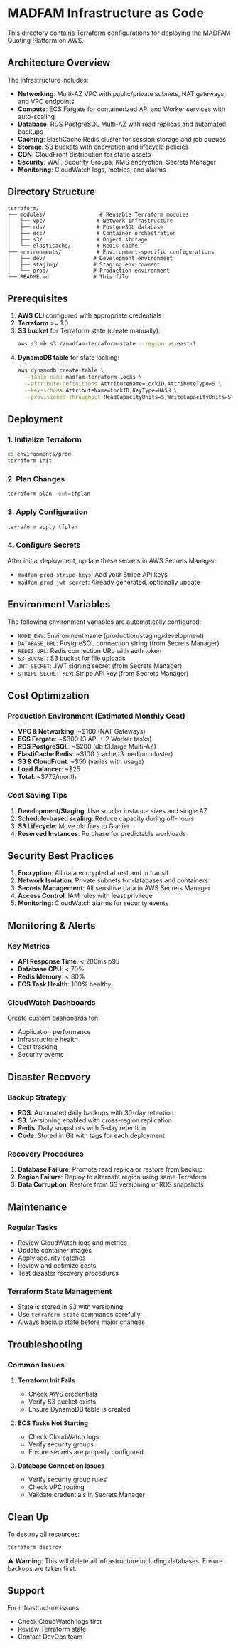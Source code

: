 # MADFAM Infrastructure as Code

This directory contains Terraform configurations for deploying the MADFAM Quoting Platform on AWS.

## Architecture Overview

The infrastructure includes:

- **Networking**: Multi-AZ VPC with public/private subnets, NAT gateways, and VPC endpoints
- **Compute**: ECS Fargate for containerized API and Worker services with auto-scaling
- **Database**: RDS PostgreSQL Multi-AZ with read replicas and automated backups
- **Caching**: ElastiCache Redis cluster for session storage and job queues
- **Storage**: S3 buckets with encryption and lifecycle policies
- **CDN**: CloudFront distribution for static assets
- **Security**: WAF, Security Groups, KMS encryption, Secrets Manager
- **Monitoring**: CloudWatch logs, metrics, and alarms

## Directory Structure

```
terraform/
├── modules/                 # Reusable Terraform modules
│   ├── vpc/                # Network infrastructure
│   ├── rds/                # PostgreSQL database
│   ├── ecs/                # Container orchestration
│   ├── s3/                 # Object storage
│   └── elasticache/        # Redis cache
├── environments/           # Environment-specific configurations
│   ├── dev/               # Development environment
│   ├── staging/           # Staging environment
│   └── prod/              # Production environment
└── README.md              # This file
```

## Prerequisites

1. **AWS CLI** configured with appropriate credentials
2. **Terraform** >= 1.0
3. **S3 bucket** for Terraform state (create manually):
   ```bash
   aws s3 mb s3://madfam-terraform-state --region us-east-1
   ```
4. **DynamoDB table** for state locking:
   ```bash
   aws dynamodb create-table \
     --table-name madfam-terraform-locks \
     --attribute-definitions AttributeName=LockID,AttributeType=S \
     --key-schema AttributeName=LockID,KeyType=HASH \
     --provisioned-throughput ReadCapacityUnits=5,WriteCapacityUnits=5
   ```

## Deployment

### 1. Initialize Terraform

```bash
cd environments/prod
terraform init
```

### 2. Plan Changes

```bash
terraform plan -out=tfplan
```

### 3. Apply Configuration

```bash
terraform apply tfplan
```

### 4. Configure Secrets

After initial deployment, update these secrets in AWS Secrets Manager:

- `madfam-prod-stripe-keys`: Add your Stripe API keys
- `madfam-prod-jwt-secret`: Already generated, optionally update

## Environment Variables

The following environment variables are automatically configured:

- `NODE_ENV`: Environment name (production/staging/development)
- `DATABASE_URL`: PostgreSQL connection string (from Secrets Manager)
- `REDIS_URL`: Redis connection URL with auth token
- `S3_BUCKET`: S3 bucket for file uploads
- `JWT_SECRET`: JWT signing secret (from Secrets Manager)
- `STRIPE_SECRET_KEY`: Stripe API key (from Secrets Manager)

## Cost Optimization

### Production Environment (Estimated Monthly Cost)

- **VPC & Networking**: ~$100 (NAT Gateways)
- **ECS Fargate**: ~$300 (3 API + 2 Worker tasks)
- **RDS PostgreSQL**: ~$200 (db.t3.large Multi-AZ)
- **ElastiCache Redis**: ~$100 (cache.t3.medium cluster)
- **S3 & CloudFront**: ~$50 (varies with usage)
- **Load Balancer**: ~$25
- **Total**: ~$775/month

### Cost Saving Tips

1. **Development/Staging**: Use smaller instance sizes and single AZ
2. **Schedule-based scaling**: Reduce capacity during off-hours
3. **S3 Lifecycle**: Move old files to Glacier
4. **Reserved Instances**: Purchase for predictable workloads

## Security Best Practices

1. **Encryption**: All data encrypted at rest and in transit
2. **Network Isolation**: Private subnets for databases and containers
3. **Secrets Management**: All sensitive data in AWS Secrets Manager
4. **Access Control**: IAM roles with least privilege
5. **Monitoring**: CloudWatch alarms for security events

## Monitoring & Alerts

### Key Metrics

- **API Response Time**: < 200ms p95
- **Database CPU**: < 70%
- **Redis Memory**: < 80%
- **ECS Task Health**: 100% healthy

### CloudWatch Dashboards

Create custom dashboards for:

- Application performance
- Infrastructure health
- Cost tracking
- Security events

## Disaster Recovery

### Backup Strategy

- **RDS**: Automated daily backups with 30-day retention
- **S3**: Versioning enabled with cross-region replication
- **Redis**: Daily snapshots with 5-day retention
- **Code**: Stored in Git with tags for each deployment

### Recovery Procedures

1. **Database Failure**: Promote read replica or restore from backup
2. **Region Failure**: Deploy to alternate region using same Terraform
3. **Data Corruption**: Restore from S3 versioning or RDS snapshots

## Maintenance

### Regular Tasks

- Review CloudWatch logs and metrics
- Update container images
- Apply security patches
- Review and optimize costs
- Test disaster recovery procedures

### Terraform State Management

- State is stored in S3 with versioning
- Use `terraform state` commands carefully
- Always backup state before major changes

## Troubleshooting

### Common Issues

1. **Terraform Init Fails**
   - Check AWS credentials
   - Verify S3 bucket exists
   - Ensure DynamoDB table is created

2. **ECS Tasks Not Starting**
   - Check CloudWatch logs
   - Verify security groups
   - Ensure secrets are properly configured

3. **Database Connection Issues**
   - Verify security group rules
   - Check VPC routing
   - Validate credentials in Secrets Manager

## Clean Up

To destroy all resources:

```bash
terraform destroy
```

⚠️ **Warning**: This will delete all infrastructure including databases. Ensure backups are taken first.

## Support

For infrastructure issues:

- Check CloudWatch logs first
- Review Terraform state
- Contact DevOps team
